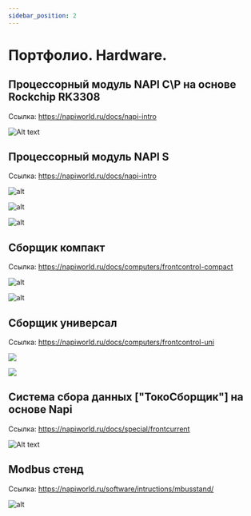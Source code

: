 ```yaml
---
sidebar_position: 2
---
```


# Портфолио. Hardware.

## Процессорный модуль NAPI C\P на основе Rockchip RK3308

Ссылка: https://napiworld.ru/docs/napi-intro

  ![Alt text](img-napi-altium/1-2.png)

## Процессорный модуль NAPI S

Ссылка: https://napiworld.ru/docs/napi-intro

![alt](img-s/napi-s-1.jpg)

![alt](img-s/napi-s-2.jpg)

![alt](img-s/napi-s-3.jpg)

## Сборщик компакт

Ссылка: https://napiworld.ru/docs/computers/frontcontrol-compact

![alt](img-fcc/fcc1.jpg)

![alt](img-fcc/fcc2.png)

## Сборщик универсал

Ссылка: https://napiworld.ru/docs/computers/frontcontrol-uni

![](img-fcu/fcu1.jpg)

![](img-fcc/fcc2.png)

## Система сбора данных ["ТокоСборщик"] на основе Napi

Ссылка: https://napiworld.ru/docs/special/frontcurrent

![Alt text](img-napi-altium/3-1.png)

## Modbus стенд

Ссылка: https://napiworld.ru/software/intructions/mbusstand/

![alt](mbus/modbus-stand-1.jpg)

